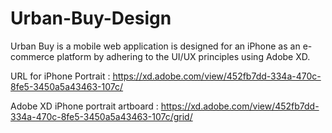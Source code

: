 # Urban-Buy-Design
Urban Buy is a mobile web application is designed for an iPhone as an e-commerce platform by adhering to the UI/UX principles using Adobe XD.


URL for iPhone Portrait : https://xd.adobe.com/view/452fb7dd-334a-470c-8fe5-3450a5a43463-107c/

Adobe XD iPhone portrait artboard : https://xd.adobe.com/view/452fb7dd-334a-470c-8fe5-3450a5a43463-107c/grid/
